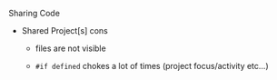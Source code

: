 Sharing Code

*   Shared Project[s] cons

    *    files are not visible

    *   `#if defined` chokes a lot of times (project focus/activity etc...) 